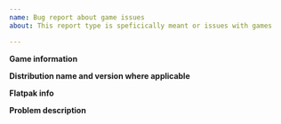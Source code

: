 ```yaml
---
name: Bug report about game issues
about: This report type is speficically meant or issues with games

---
```


**Game information**
<!-- Name of the game or games that do not work -->

**Distribution name and version where applicable**
<!-- Following files may help if you're unsure
  - /etc/redhat-release
  - /etc/suse-release
  - /etc/debian-release
  - /etc/lsb_release
  - /etc/os-release
-->

**Flatpak info**
<!-- Output of following commands:
  flatpak --version
  flatpak --gl-drivers
-->

**Problem description**
<!-- Explanation of the problem. Please attach log outputs as separate files
so the issue history is faster to read through -->